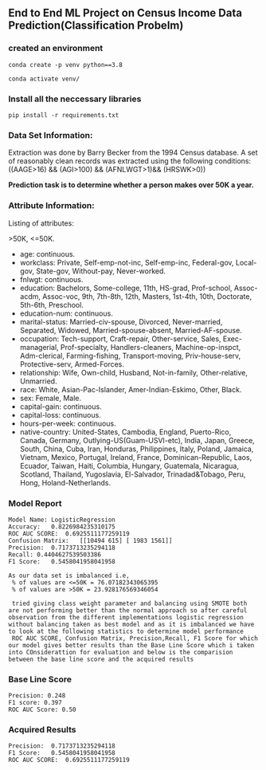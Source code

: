 ## End to End ML Project on Census Income Data Prediction(Classification Probelm)

### created an environment
```
conda create -p venv python==3.8

conda activate venv/
```
### Install all the neccessary libraries
```
pip install -r requirements.txt

```

### Data Set Information:

Extraction was done by Barry Becker from the 1994 Census database. A set of reasonably clean records was extracted using the following conditions: ((AAGE>16) && (AGI>100) && (AFNLWGT>1)&& (HRSWK>0))

**Prediction task is to determine whether a person makes over 50K a year.**

### Attribute Information:

Listing of attributes:

\>50K, <=50K.

* age: continuous.
* workclass: Private, Self-emp-not-inc, Self-emp-inc, Federal-gov, Local-gov, State-gov, Without-pay, Never-worked.
* fnlwgt: continuous.
* education: Bachelors, Some-college, 11th, HS-grad, Prof-school, Assoc-acdm, Assoc-voc, 9th, 7th-8th, 12th, Masters, 1st-4th, 10th, Doctorate, 5th-6th, Preschool.
* education-num: continuous.
* marital-status: Married-civ-spouse, Divorced, Never-married, Separated, Widowed, Married-spouse-absent, Married-AF-spouse.
* occupation: Tech-support, Craft-repair, Other-service, Sales, Exec-managerial, Prof-specialty, Handlers-cleaners, Machine-op-inspct, Adm-clerical, Farming-fishing, Transport-moving, Priv-house-serv, Protective-serv, Armed-Forces.
* relationship: Wife, Own-child, Husband, Not-in-family, Other-relative, Unmarried.
* race: White, Asian-Pac-Islander, Amer-Indian-Eskimo, Other, Black.
* sex: Female, Male.
* capital-gain: continuous.
* capital-loss: continuous.
* hours-per-week: continuous.
* native-country: United-States, Cambodia, England, Puerto-Rico, Canada, Germany, Outlying-US(Guam-USVI-etc), India, Japan, Greece, South, China, Cuba, Iran, Honduras, Philippines, Italy, Poland, Jamaica, Vietnam, Mexico, Portugal, Ireland, France, Dominican-Republic, Laos, Ecuador, Taiwan, Haiti, Columbia, Hungary, Guatemala, Nicaragua, Scotland, Thailand, Yugoslavia, El-Salvador, Trinadad&Tobago, Peru, Hong, Holand-Netherlands.

### Model Report

```
Model Name: LogisticRegression
Accuracy:	0.8226984235310175
ROC AUC SCORE:	0.6925511177259119
Confusion Matrix:	[[10494 615] [ 1983 1561]]
Precision:	0.7173713235294118
Recall:	0.4404627539503386
F1 Score:	0.5458041958041958
```

```
As our data set is imbalanced i.e,
 % of values are <=50K = 76.07182343065395
 % of values are >50K = 23.928176569346054

 tried giving class weight parameter and balancing using SMOTE both are not performing better than the normal approach so after careful observation from the different implementations logistic regression without balancing taken as best model and as it is imbalanced we have to look at the following statistics to determine model performance 
 ROC AUC SCORE, Confusion Matrix, Precision,Recall, F1 Score for which our model gives better results than the Base Line Score which i taken into COnsiderattion for evaluation and below is the comparision between the base line score and the acquired results
```
### Base Line Score 
```                    
Precision: 0.248
F1 score: 0.397
ROC AUC Score: 0.50
```
### Acquired Results
```
Precision:	0.7173713235294118
F1 Score:	0.5458041958041958
ROC AUC SCORE:	0.6925511177259119
```



